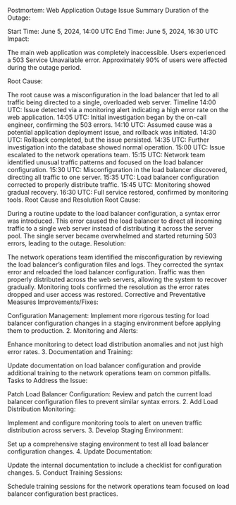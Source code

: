 Postmortem: Web Application Outage
Issue Summary
Duration of the Outage:

Start Time: June 5, 2024, 14:00 UTC
End Time: June 5, 2024, 16:30 UTC
Impact:

The main web application was completely inaccessible. Users experienced a 503 Service Unavailable error. Approximately 90% of users were affected during the outage period.

Root Cause:

The root cause was a misconfiguration in the load balancer that led to all traffic being directed to a single, overloaded web server.
Timeline
14:00 UTC: Issue detected via a monitoring alert indicating a high error rate on the web application.
14:05 UTC: Initial investigation began by the on-call engineer, confirming the 503 errors.
14:10 UTC: Assumed cause was a potential application deployment issue, and rollback was initiated.
14:30 UTC: Rollback completed, but the issue persisted.
14:35 UTC: Further investigation into the database showed normal operation.
15:00 UTC: Issue escalated to the network operations team.
15:15 UTC: Network team identified unusual traffic patterns and focused on the load balancer configuration.
15:30 UTC: Misconfiguration in the load balancer discovered, directing all traffic to one server.
15:35 UTC: Load balancer configuration corrected to properly distribute traffic.
15:45 UTC: Monitoring showed gradual recovery.
16:30 UTC: Full service restored, confirmed by monitoring tools.
Root Cause and Resolution
Root Cause:

During a routine update to the load balancer configuration, a syntax error was introduced. This error caused the load balancer to direct all incoming traffic to a single web server instead of distributing it across the server pool. The single server became overwhelmed and started returning 503 errors, leading to the outage.
Resolution:

The network operations team identified the misconfiguration by reviewing the load balancer’s configuration files and logs. They corrected the syntax error and reloaded the load balancer configuration. Traffic was then properly distributed across the web servers, allowing the system to recover gradually. Monitoring tools confirmed the resolution as the error rates dropped and user access was restored.
Corrective and Preventative Measures
Improvements/Fixes:

Configuration Management:
Implement more rigorous testing for load balancer configuration changes in a staging environment before applying them to production.
2. Monitoring and Alerts:

Enhance monitoring to detect load distribution anomalies and not just high error rates.
3. Documentation and Training:

Update documentation on load balancer configuration and provide additional training to the network operations team on common pitfalls.
Tasks to Address the Issue:

Patch Load Balancer Configuration:
Review and patch the current load balancer configuration files to prevent similar syntax errors.
2. Add Load Distribution Monitoring:

Implement and configure monitoring tools to alert on uneven traffic distribution across servers.
3. Develop Staging Environment:

Set up a comprehensive staging environment to test all load balancer configuration changes.
4. Update Documentation:

Update the internal documentation to include a checklist for configuration changes.
5. Conduct Training Sessions:

Schedule training sessions for the network operations team focused on load balancer configuration best practices.

